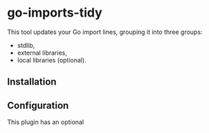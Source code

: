 # go-imports-tidy

This tool updates your Go import lines, grouping it into three groups:
- stdlib,
- external libraries,
- local libraries (optional).

## Installation

## Configuration

This plugin has an optional 